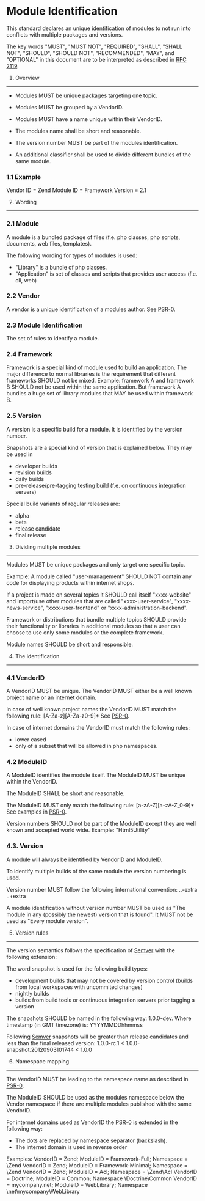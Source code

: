 Module Identification
=====================

This standard declares an unique identification of modules to not run into
conflicts with multiple packages and versions.

The key words "MUST", "MUST NOT", "REQUIRED", "SHALL", "SHALL NOT", "SHOULD",
"SHOULD NOT", "RECOMMENDED", "MAY", and "OPTIONAL" in this document are to be
interpreted as described in [RFC 2119][].

[RFC 2119]: http://www.ietf.org/rfc/rfc2119.txt
[PSR-0]: https://github.com/php-fig/fig-standards/blob/master/accepted/PSR-0.md
[Semver]: http://semver.org/

1. Overview
-----------

- Modules MUST be unique packages targeting one topic.

- Modules MUST be grouped by a VendorID.

- Modules MUST have a name unique within their VendorID.

- The modules name shall be short and reasonable.

- The version number MUST be part of the modules identification.

- An additional classifier shall be used to divide different bundles of the
  same module.

### 1.1 Example

Vendor ID = Zend
Module ID = Framework
Version = 2.1


2. Wording
----------

### 2.1 Module

A module is a bundled package of files (f.e. php classes, php scripts, documents, web files,
templates).

The following wording for types of modules is used:
- "Library" is a bundle of php classes.
- "Application" is set of classes and scripts that provides user access (f.e. cli, web)

### 2.2 Vendor

A vendor is a  unique identification of a modules author. See [PSR-0][].

### 2.3 Module Identification

The set of rules to identify a module.

### 2.4 Framework

Framework is a special kind of module used to build an application. The major difference
to normal libraries is the requirement that different frameworks SHOULD not be mixed. Example:
framework A and framework B SHOULD not be used within the same application. But framework A
bundles a huge set of library modules that MAY be used within framework B.

### 2.5 Version

A version is a specific build for a module. It is identified by the version number.

Snapshots are a special kind of version that is explained below. They may be used in
- developer builds
- revision builds
- daily builds
- pre-release/pre-tagging testing build (f.e. on continuous integration servers)

Special build variants of regular releases are:
- alpha
- beta
- release candidate
- final release


3. Dividing multiple modules
----------------------------

Modules MUST be unique packages and only target one specific topic.

Example: A module called "user-management" SHOULD NOT contain any code for displaying products
within internet shops.

If a project is made on several topics it SHOULD call itself "xxxx-website" and
import/use other modules that are called "xxxx-user-service", "xxxx-news-service",
"xxxx-user-frontend" or "xxxx-administration-backend".

Framework or distributions that bundle multiple topics SHOULD provide their functionality
or libraries in additional modules so that a user can choose to use only some modules or
the complete framework.

Module names SHOULD be short and responsible.


4. The identification
---------------------

### 4.1 VendorID

A VendorID MUST be unique. The VendorID MUST either be a well known project name or
an internet domain.

In case of well known project names the VendorID MUST match the following rule:
[A-Za-z][A-Za-z0-9]*
See [PSR-0][].

In case of internet domains the VendorID must match the following rules:
- lower cased
- only of a subset that will be allowed in php namespaces.

### 4.2 ModuleID

A ModuleID identifies the module itself. The ModuleID MUST be unique within the
VendorID.

The ModuleID SHALL be short and reasonable.

The ModuleID MUST only match the following rule:
[a-zA-Z][a-zA-Z_0-9]*
See examples in [PSR-0][].

Version numbers SHOULD not be part of the ModuleID except they are well known and accepted
world wide. Example: "Html5Utility"


### 4.3. Version

A module will always be identified by VendorID and ModuleID.

To identify multiple builds of the same module the version numbering is used.

Version number MUST follow the following international convention:
<major>.<minor>.<fixlevel>-extra
<major>.<minor>.<fixlevel>+extra

A module identification without version number MUST be used as "The module in any
(possibly the newest) version that is found". It MUST not be used as "Every module
version".


5. Version rules
----------------

The version semantics follows the specification of [Semver][] with the following
extension:

The word snapshot is used for the following build types:

- development builds that may not be covered by version control (builds from local workspaces
  with uncommited changes)
- nightly builds
- builds from build tools or continuous integration servers prior tagging a version

The snapshots SHOULD be named in the following way:
    1.0.0-dev.<timestamp>
Where timestamp (in GMT timezone) is:
    YYYYMMDDhhmmss

Following [Semver][] snapshots will be greater than release candidates and less than the
final released version: 1.0.0-rc.1 < 1.0.0-snapshot.20120903101744 < 1.0.0


6. Namespace mapping
--------------------

The VendorID MUST be leading to the namespace name as described in [PSR-0][].

The ModuleID SHOULD be used as the modules namespace below the Vendor namespace if
there are multiple modules published with the same VendorID.

For internet domains used as VendorID the [PSR-0][] is extended in the following
way:
- The dots are replaced by namespace separator (backslash).
- The internet domain is used in reverse order

Examples:
    VendorID = Zend; ModuleID = Framework-Full; Namespace = \Zend
    VendorID = Zend; ModuleID = Framework-Minimal; Namespace = \Zend
    VendorID = Zend; ModuleID = Acl; Namespace = \Zend\Acl
    VendorID = Doctrine; ModuleID = Common; Namespace \Doctrine\Common
    VendorID = mycompany.net; ModuleID = WebLibrary; Namespace \net\mycompany\WebLibrary


    